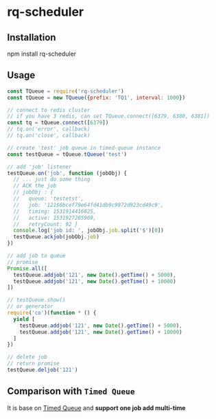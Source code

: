 # rq-scheduler
## Installation
npm install rq-scheduler
## Usage
```js
const TQueue = require('rq-scheduler')
const tQueue = new TQueue({prefix: 'TQ1', interval: 1000})

// connect to redis cluster
// if you have 3 redis, can set TQueue.connect([6379, 6380, 6381])
const tq = tQueue.connect([6379])
// tq.on('error', callback)
// tq.on('close', callback)

// create 'test' job queue in timed-queue instance
const testQueue = tQueue.tQueue('test')

// add 'job' listener
testQueue.on('job', function (jobObj) {
  // ... just do some thing
  // ACK the job
  // jobObj : {
  //   queue: 'testetst',
  //   job: '121$6bcef79e64fd41db9c9972d923cd49c9',
  //   timing: 1531914416025,
  //   active: 1531927285969,
  //   retryCount: 92 }
  console.log('job id: ', jobObj.job.split('$')[0])
  testQueue.ackjob(jobObj.job)
})

// add job to queue
// promise
Promise.all([
  testQueue.addjob('121', new Date().getTime() + 5000),
  testQueue.addjob('121', new Date().getTime() + 10000)
])

// testQueue.show()
// or generator
require('co')(function * () {
  yield [
    testQueue.addjob('121', new Date().getTime() + 5000),
    testQueue.addjob('121', new Date().getTime() + 10000)
  ]
})

// delete job
// return promise
testQueue.deljob('121')

```
## Comparison with `Timed Queue`
It is base on [Timed Queue](https://github.com/teambition/timed-queue) and **support one job add multi-time** 


